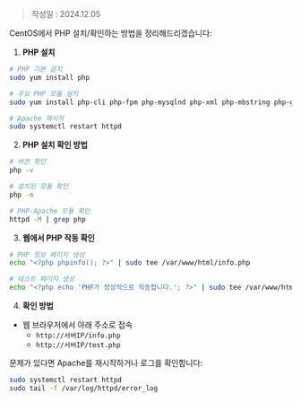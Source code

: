 >작성일 : 2024.12.05

CentOS에서 PHP 설치/확인하는 방법을 정리해드리겠습니다:

1. **PHP 설치**
```bash
# PHP 기본 설치
sudo yum install php

# 주요 PHP 모듈 설치
sudo yum install php-cli php-fpm php-mysqlnd php-xml php-mbstring php-gd

# Apache 재시작
sudo systemctl restart httpd
```

2. **PHP 설치 확인 방법**
```bash
# 버전 확인
php -v

# 설치된 모듈 확인
php -m

# PHP-Apache 모듈 확인
httpd -M | grep php
```

3. **웹에서 PHP 작동 확인**
```bash
# PHP 정보 페이지 생성
echo "<?php phpinfo(); ?>" | sudo tee /var/www/html/info.php

# 테스트 페이지 생성
echo "<?php echo 'PHP가 정상적으로 작동합니다.'; ?>" | sudo tee /var/www/html/test.php
```

4. **확인 방법**
- 웹 브라우저에서 아래 주소로 접속
  - `http://서버IP/info.php`
  - `http://서버IP/test.php`

문제가 있다면 Apache를 재시작하거나 로그를 확인합니다:
```bash
sudo systemctl restart httpd
sudo tail -f /var/log/httpd/error_log
```